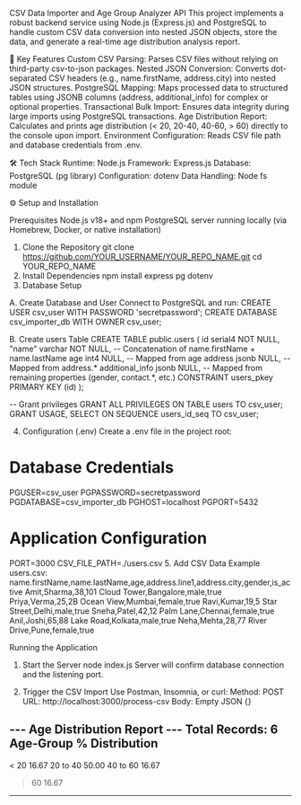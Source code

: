 CSV Data Importer and Age Group Analyzer API
This project implements a robust backend service using Node.js (Express.js) and PostgreSQL to handle custom CSV data conversion into nested JSON objects, store the data, and generate a real-time age distribution analysis report.

🚀 Key Features
Custom CSV Parsing: Parses CSV files without relying on third-party csv-to-json packages.
Nested JSON Conversion: Converts dot-separated CSV headers (e.g., name.firstName, address.city) into nested JSON structures.
PostgreSQL Mapping: Maps processed data to structured tables using JSONB columns (address, additional_info) for complex or optional properties.
Transactional Bulk Import: Ensures data integrity during large imports using PostgreSQL transactions.
Age Distribution Report: Calculates and prints age distribution (< 20, 20-40, 40-60, > 60) directly to the console upon import.
Environment Configuration: Reads CSV file path and database credentials from .env.

🛠️ Tech Stack
Runtime: Node.js
Framework: Express.js
Database: PostgreSQL (pg library)
Configuration: dotenv
Data Handling: Node fs module

⚙️ Setup and Installation

Prerequisites
Node.js v18+ and npm
PostgreSQL server running locally (via Homebrew, Docker, or native installation)
1. Clone the Repository
git clone https://github.com/YOUR_USERNAME/YOUR_REPO_NAME.git
cd YOUR_REPO_NAME
2. Install Dependencies
npm install express pg dotenv
3. Database Setup

A. Create Database and User
Connect to PostgreSQL and run:
CREATE USER csv_user WITH PASSWORD 'secretpassword';
CREATE DATABASE csv_importer_db WITH OWNER csv_user;

B. Create users Table
CREATE TABLE public.users (
    id serial4 NOT NULL,
    "name" varchar NOT NULL,      -- Concatenation of name.firstName + name.lastName
    age int4 NULL,                -- Mapped from age
    address jsonb NULL,           -- Mapped from address.*
    additional_info jsonb NULL,   -- Mapped from remaining properties (gender, contact.*, etc.)
    CONSTRAINT users_pkey PRIMARY KEY (id)
);

-- Grant privileges
GRANT ALL PRIVILEGES ON TABLE users TO csv_user;
GRANT USAGE, SELECT ON SEQUENCE users_id_seq TO csv_user;

4. Configuration (.env)
Create a .env file in the project root:

# Database Credentials
PGUSER=csv_user
PGPASSWORD=secretpassword
PGDATABASE=csv_importer_db
PGHOST=localhost
PGPORT=5432

# Application Configuration
PORT=3000
CSV_FILE_PATH=./users.csv
5. Add CSV Data
Example users.csv:
name.firstName,name.lastName,age,address.line1,address.city,gender,is_active
Amit,Sharma,38,101 Cloud Tower,Bangalore,male,true
Priya,Verma,25,2B Ocean View,Mumbai,female,true
Ravi,Kumar,19,5 Star Street,Delhi,male,true
Sneha,Patel,42,12 Palm Lane,Chennai,female,true
Anil,Joshi,65,88 Lake Road,Kolkata,male,true
Neha,Mehta,28,77 River Drive,Pune,female,true

Running the Application

1. Start the Server
node index.js
Server will confirm database connection and the listening port.

2. Trigger the CSV Import
Use Postman, Insomnia, or curl:
Method: POST
URL: http://localhost:3000/process-csv
Body: Empty JSON {}

--- Age Distribution Report ---
Total Records: 6
Age-Group               % Distribution
--------------------------------
< 20                    16.67
20 to 40                50.00
40 to 60                16.67
> 60                    16.67
--------------------------------
